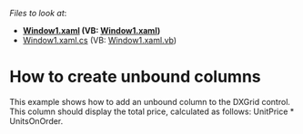 <!-- default file list -->
*Files to look at*:

* **[Window1.xaml](./CS/DXGrid_UnboundColumns/Window1.xaml) (VB: [Window1.xaml](./VB/DXGrid_UnboundColumns/Window1.xaml))**
* [Window1.xaml.cs](./CS/DXGrid_UnboundColumns/Window1.xaml.cs) (VB: [Window1.xaml.vb](./VB/DXGrid_UnboundColumns/Window1.xaml.vb))
<!-- default file list end -->
# How to create unbound columns


<p>This example shows how to add an unbound column to the DXGrid control. This column should display the total price, calculated as follows: UnitPrice * UnitsOnOrder.</p>

<br/>



